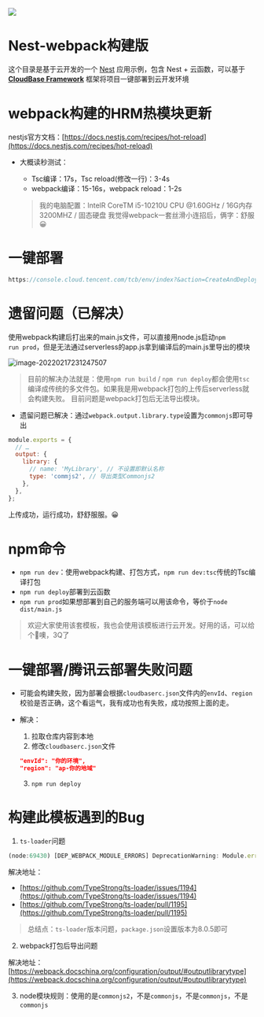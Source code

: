 <a href="https://github.com/TencentCloudBase/cloudbase-templates"><img src="https://main.qcloudimg.com/raw/79fdd61df8b2154ccaa479301fcc57a6.png"></a>

# Nest-webpack构建版

这个目录是基于云开发的一个 [Nest](https://nestjs.com/) 应用示例，包含 Nest + 云函数，可以基于 **[CloudBase Framework](https://github.com/TencentCloudBase/cloudbase-framework)** 框架将项目一键部署到云开发环境



# webpack构建的HRM热模块更新

nestjs官方文档：[https://docs.nestjs.com/recipes/hot-reload](https://docs.nestjs.com/recipes/hot-reload)

+ 大概读秒测试：

  + Tsc编译：17s，Tsc reload(修改一行)：3-4s
  + webpack编译：15-16s，webpack reload：1-2s

  > 我的电脑配置：lntelR CoreTM i5-10210U CPU @1.60GHz / 16G内存 3200MHZ / 固态硬盘
  > 我觉得webpack一套丝滑小连招后，俩字：舒服😀



# 一键部署

```js
https://console.cloud.tencent.com/tcb/env/index?&action=CreateAndDeployCloudBaseProject&appUrl=https://gitee.com/JYbill/cloudbase-nest-template-windows&branch=webpack-version&appName=nest-webpack
```



# 遗留问题（已解决）

使用webpack构建后打出来的main.js文件，可以直接用node.js启动`npm run prod`，但是无法通过serverless的app.js拿到编译后的main.js里导出的模块

![image-20220217231247507](https://gitee.com/JYbill/typroa_pic/raw/master/%E5%8D%9A%E5%AE%A2/image-20220217231247507.png)

> 目前的解决办法就是：使用`npm run build` / `npm run deploy`都会使用`tsc`编译成传统的多文件包。如果我是用webpack打包的上传后serverless就会构建失败。
> 目前问题是webpack打包后无法导出模块。



+ 遗留问题已解决：通过`webpack.output.library.type`设置为`commonjs`即可导出

```js
module.exports = {
  // …
  output: {
    library: {
      // name: 'MyLibrary', // 不设置即默认名称
      type: 'commjs2', // 导出类型Commonjs2
    },
  },
};
```

上传成功，运行成功，舒舒服服。😀



# npm命令

+ `npm run dev`：使用webpack构建、打包方式，`npm run dev:tsc`传统的Tsc编译打包
+ `npm run deploy`部署到云函数
+ `npm run prod`如果想部署到自己的服务端可以用该命令，等价于`node dist/main.js`

> 欢迎大家使用该套模板，我也会使用该模板进行云开发。好用的话，可以给个🌟噢，3Q了



# 一键部署/腾讯云部署失败问题

+ 可能会构建失败，因为部署会根据`cloudbaserc.json`文件内的`envId`、`region`校验是否正确，这个看运气，我有成功也有失败，成功按照上面的走。

+ 解决：

  1. 拉取仓库内容到本地
  2. 修改`cloudbaserc.json`文件

  ```json
  "envId": "你的环境",
  "region": "ap-你的地域"
  ```

  3. `npm run deploy`



# 构建此模板遇到的Bug

1. `ts-loader`问题

```js
(node:69430) [DEP_WEBPACK_MODULE_ERRORS] DeprecationWarning: Module.errors was removed (use getErrors instead)
```

解决地址：

+ [https://github.com/TypeStrong/ts-loader/issues/1194](https://github.com/TypeStrong/ts-loader/issues/1194)
+ [https://github.com/TypeStrong/ts-loader/pull/1195](https://github.com/TypeStrong/ts-loader/pull/1195)

> 总结点：`ts-loader`版本问题，`package.json`设置版本为8.0.5即可



2. webpack打包后导出问题

解决地址：[https://webpack.docschina.org/configuration/output/#outputlibrarytype](https://webpack.docschina.org/configuration/output/#outputlibrarytype)



3. node模块规则：使用的是`commonjs2`，不是`commonjs`，不是`commonjs`，不是`commonjs`

